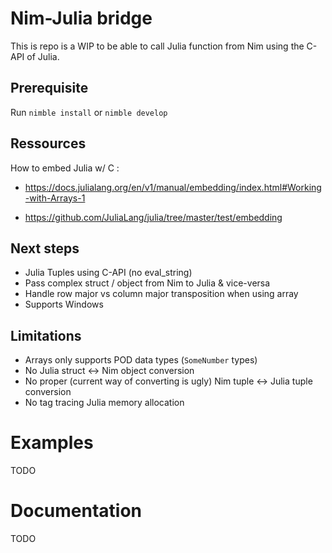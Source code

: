 # Nim-Julia bridge 

This is repo is a WIP to be able to call Julia function from Nim using the C-API of Julia.

## Prerequisite

Run ``nimble install`` or ``nimble develop``

## Ressources

How to embed Julia w/ C :

* https://docs.julialang.org/en/v1/manual/embedding/index.html#Working-with-Arrays-1

* https://github.com/JuliaLang/julia/tree/master/test/embedding

## Next steps 

* Julia Tuples using C-API (no eval_string)
* Pass complex struct / object from Nim to Julia & vice-versa
* Handle row major vs column major transposition when using array
* Supports Windows 

## Limitations

* Arrays only supports POD data types (``SomeNumber`` types) 
* No Julia struct <-> Nim object conversion
* No proper (current way of converting is ugly) Nim tuple <-> Julia tuple conversion
* No tag tracing Julia memory allocation 

# Examples

TODO

# Documentation

TODO
